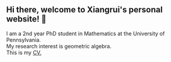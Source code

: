 ## Hi there, welcome to Xiangrui's personal website! 👋
<p>I am a 2nd year PhD student in Mathematics at the University of Pennsylvania. <br> My research interest is geometric algebra.<br>This is my <a href="https://drive.google.com/drive/my-drive?dmr=1&ec=wgc-drive-globalnav-goto">CV.<p\>

